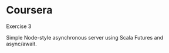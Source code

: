 Coursera
========

Exercise 3

Simple Node-style asynchronous server using Scala Futures and async/await.
